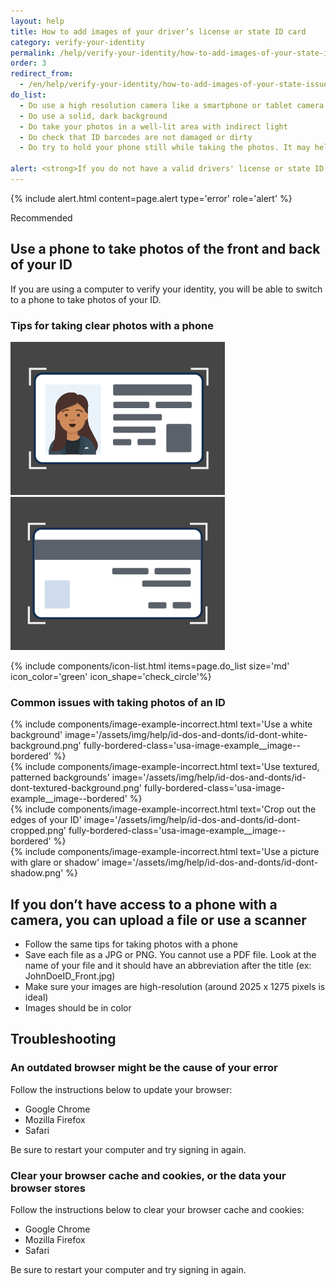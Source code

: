 ```yaml
---
layout: help
title: How to add images of your driver’s license or state ID card
category: verify-your-identity
permalink: /help/verify-your-identity/how-to-add-images-of-your-state-issued-id/
order: 3
redirect_from:
  - /en/help/verify-your-identity/how-to-add-images-of-your-state-issued-id/
do_list: 
  - Do use a high resolution camera like a smartphone or tablet camera. Your computer webcam may not take clear photos.
  - Do use a solid, dark background
  - Do take your photos in a well-lit area with indirect light
  - Do check that ID barcodes are not damaged or dirty
  - Do try to hold your phone still while taking the photos. It may help to prop your arms on the table to steady yourself.
  
alert: <strong>If you do not have a valid drivers' license or state ID card, you cannot use Login.gov for identity verification.</strong> Please contact the partner agency’s help center to find out what you can do instead."
---
```

{% include alert.html content=page.alert type='error' role='alert' %}

<span class="usa-tag usa-tag--informative">Recommended</span>
## Use a phone to take photos of the front and back of your ID

If you are using a computer to verify your identity, you will be able to switch to a phone to take photos of your ID.

### Tips for taking clear photos with a phone


<div class="grid-row grid-gap">
  <div class="tablet:grid-col">
    <img alt="correct example, use dark background" src="/assets/img/help/id-dos-and-donts/id-do-front.png" />
  </div>
  <div class="tablet:grid-col">
    <img alt="correct example, use dark background" src="/assets/img/help/id-dos-and-donts/id-do-back.png" />
  </div>
</div>

{% include components/icon-list.html items=page.do_list size='md' icon_color='green' icon_shape='check_circle'%}

### Common issues with taking photos of an ID

<div class="grid-row grid-gap">
  <div class="tablet:grid-col">
    {%
      include components/image-example-incorrect.html
      text='Use a white background'
      image='/assets/img/help/id-dos-and-donts/id-dont-white-background.png'
      fully-bordered-class='usa-image-example__image--bordered'
    %}
  </div>
  <div class="tablet:grid-col">
    {%
      include components/image-example-incorrect.html
      text='Use textured, patterned backgrounds'
      image='/assets/img/help/id-dos-and-donts/id-dont-textured-background.png'
      fully-bordered-class='usa-image-example__image--bordered'
    %}
  </div>
</div>
<div class="grid-row grid-gap">
  <div class="tablet:grid-col">
    {%
      include components/image-example-incorrect.html
      text='Crop out the edges of your ID'
      image='/assets/img/help/id-dos-and-donts/id-dont-cropped.png'
      fully-bordered-class='usa-image-example__image--bordered'
    %}
  </div>
  <div class="tablet:grid-col">
    {%
      include components/image-example-incorrect.html
      text='Use a picture with glare or shadow'
      image='/assets/img/help/id-dos-and-donts/id-dont-shadow.png'
    %}
  </div>
</div>

## If you don’t have access to a phone with a camera, you can upload a file or use a scanner
- Follow the same tips for taking photos with a phone
- Save each file as a JPG or PNG. You cannot use a PDF file. Look at the name of your file and it should have an abbreviation after the title (ex: JohnDoeID_Front.jpg)
- Make sure your images are high-resolution (around 2025 x 1275 pixels is ideal)
- Images should be in color

## Troubleshooting

### An outdated browser might be the cause of your error

Follow the instructions below to update your browser:
- Google Chrome
- Mozilla Firefox
- Safari

Be sure to restart your computer and try signing in again.

### Clear your browser cache and cookies, or the data your browser stores
Follow the instructions below to clear your browser cache and cookies:
- Google Chrome
- Mozilla Firefox
- Safari

Be sure to restart your computer and try signing in again.
